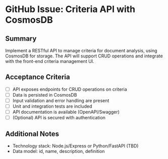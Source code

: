 # GitHub Issue: Criteria API with CosmosDB

## Summary
Implement a RESTful API to manage criteria for document analysis, using CosmosDB for storage. The API will support CRUD operations and integrate with the front-end criteria management UI.

## Acceptance Criteria
- [ ] API exposes endpoints for CRUD operations on criteria
- [ ] Data is persisted in CosmosDB
- [ ] Input validation and error handling are present
- [ ] Unit and integration tests are included
- [ ] API documentation is available (OpenAPI/Swagger)
- [ ] (Optional) API is secured with authentication

## Additional Notes
- Technology stack: Node.js/Express or Python/FastAPI (TBD)
- Data model: id, name, description, definition

